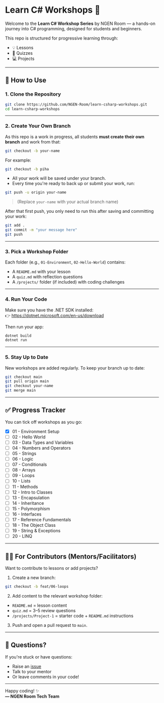 # Learn C# Workshops 🚀

Welcome to the **Learn C# Workshop Series** by NGEN Room — a hands-on journey into C# programming, designed for students and beginners.

This repo is structured for progressive learning through:
- 💡 Lessons  
- 📝 Quizzes  
- 💻 Projects  

---

## 🔧 How to Use

### 1. **Clone the Repository**
```bash
git clone https://github.com/NGEN-Room/learn-csharp-workshops.git
cd learn-csharp-workshops
```

---

### 2. **Create Your Own Branch**
As this repo is a work in progress, all students **must create their own branch** and work from that:

```bash
git checkout -b your-name
```

For example:
```bash
git checkout -b piha
```

- All your work will be saved under your branch.
- Every time you're ready to back up or submit your work, run:

```bash
git push -u origin your-name
```

> (Replace `your-name` with your actual branch name)

After that first push, you only need to run this after saving and committing your work:

```bash
git add .
git commit -m "your message here"
git push
```

---

### 3. **Pick a Workshop Folder**  
Each folder (e.g., `01-Environment`, `02-Hello-World`) contains:
- A `README.md` with your lesson
- A `quiz.md` with reflection questions
- A `/projects/` folder (if included) with coding challenges

---

### 4. **Run Your Code**
Make sure you have the .NET SDK installed:  
👉 https://dotnet.microsoft.com/en-us/download

Then run your app:
```bash
dotnet build
dotnet run
```

---

### 5. **Stay Up to Date**
New workshops are added regularly. To keep your branch up to date:

```bash
git checkout main
git pull origin main
git checkout your-name
git merge main
```

---

## ✅ Progress Tracker

You can tick off workshops as you go:

- [x] 01 - Environment Setup
- [ ] 02 - Hello World
- [ ] 03 - Data Types and Variables
- [ ] 04 - Numbers and Operators
- [ ] 05 - Strings
- [ ] 06 - Logic
- [ ] 07 - Conditionals
- [ ] 08 - Arrays
- [ ] 09 - Loops
- [ ] 10 - Lists
- [ ] 11 - Methods
- [ ] 12 - Intro to Classes
- [ ] 13 - Encapsulation
- [ ] 14 - Inheritance
- [ ] 15 - Polymorphism
- [ ] 16 - Interfaces
- [ ] 17 - Reference Fundamentals
- [ ] 18 - The Object Class
- [ ] 19 - String & Exceptions
- [ ] 20 - LINQ

---

## 🧑‍💻 For Contributors (Mentors/Facilitators)

Want to contribute to lessons or add projects?

1. Create a new branch:
```bash
git checkout -b feat/06-loops
```

2. Add content to the relevant workshop folder:
- `README.md` = lesson content  
- `quiz.md` = 3–5 review questions  
- `/projects/Project-1` = starter code + `README.md` instructions

3. Push and open a pull request to `main`.

---

## 💬 Questions?

If you're stuck or have questions:
- Raise an [issue](https://github.com/NGEN-Room/learn-csharp-workshops/issues)
- Talk to your mentor
- Or leave comments in your code!

---

Happy coding! ✨  
**— NGEN Room Tech Team**
